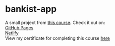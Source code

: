 # bankist-app
A small project from [this course](https://www.udemy.com/course/the-complete-javascript-course/). Check it out on: <br>
[GitHub Pages](https://dzaandry.github.io/bankist-app/) <br>
[Netlify](https://bankist-app-andreyd.netlify.app) <br>
View my certificate for completing this course [here](https://www.udemy.com/certificate/UC-f398cadd-3fdd-46da-8a10-a7e42ab046ed/)

